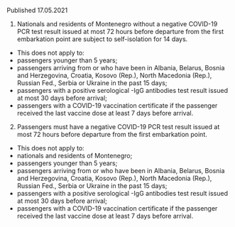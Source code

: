 Published 17.05.2021
1. Nationals and residents of Montenegro without a negative COVID-19 PCR test result issued at most 72 hours before departure from the first embarkation point are subject to self-isolation for 14 days.
- This does not apply to:
- passengers younger than 5 years;
- passengers arriving from or who have been in Albania, Belarus, Bosnia and Herzegovina, Croatia, Kosovo (Rep.), North Macedonia (Rep.), Russian Fed., Serbia or Ukraine in the past 15 days;
- passengers with a positive serological -IgG antibodies test result issued at most 30 days before arrival;
- passengers with a COVID-19 vaccination certificate if the passenger received the last vaccine dose at least 7 days before arrival.
2. Passengers must have a negative COVID-19 PCR test result issued at most 72 hours before departure from the first embarkation point.
- This does not apply to:
- nationals and residents of Montenegro;
- passengers younger than 5 years;
- passengers arriving from or who have been in Albania, Belarus, Bosnia and Herzegovina, Croatia, Kosovo (Rep.), North Macedonia (Rep.), Russian Fed., Serbia or Ukraine in the past 15 days;
- passengers with a positive serological -IgG antibodies test result issued at most 30 days before arrival;
- passengers with a COVID-19 vaccination certificate if the passenger received the last vaccine dose at least 7 days before arrival.

